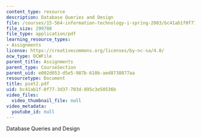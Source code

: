 ```yaml
---
content_type: resource
description: Database Queries and Design
file: /courses/15-564-information-technology-i-spring-2003/bc41ab1f0f773d37703d895c3e50536b_pset2.pdf
file_size: 299788
file_type: application/pdf
learning_resource_types:
- Assignments
license: https://creativecommons.org/licenses/by-nc-sa/4.0/
ocw_type: OCWFile
parent_title: Assignments
parent_type: CourseSection
parent_uid: e002d053-d5e5-987b-610b-aed8738877aa
resourcetype: Document
title: pset2.pdf
uid: bc41ab1f-0f77-3d37-703d-895c3e50536b
video_files:
  video_thumbnail_file: null
video_metadata:
  youtube_id: null
---
```

Database Queries and Design